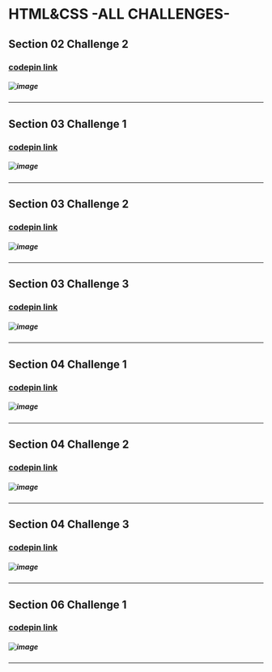 # HTML&CSS -ALL CHALLENGES-

## Section 02 Challenge 2
### [codepin link](https://codepen.io/daher29/pen/YzYvpgM)
##### ![image](https://user-images.githubusercontent.com/81594456/177133751-804a2a39-e4d6-45c1-994e-b5d70ed2ffcc.png)
***

## Section 03 Challenge 1
### [codepin link](https://codepen.io/daher29/pen/GRyGyLB) 
##### ![image](https://user-images.githubusercontent.com/81594456/177134308-c6cd2b2a-94ba-4b96-8eb9-591b5d4d0fa0.png)
***

## Section 03 Challenge 2
### [codepin link](https://codepen.io/daher29/pen/OJzwazM)
##### ![image](https://user-images.githubusercontent.com/81594456/177134651-42dfca86-1e94-4216-b532-a0b149e29713.png)
***

## Section 03 Challenge 3
### [codepin link](https://codepen.io/daher29/pen/OJzoLyw)
##### ![image](https://user-images.githubusercontent.com/81594456/177134861-4691ae82-4ed3-4e95-a402-ed571102cc7d.png)
***

## Section 04 Challenge 1
### [codepin link](https://codepen.io/daher29/pen/LYeJeKZ)
##### ![image](https://user-images.githubusercontent.com/81594456/177135002-ad3e894c-384b-47b1-9db8-f75eb78f076b.png)
***

## Section 04 Challenge 2
### [codepin link](https://codepen.io/daher29/pen/KKZGPeO)
##### ![image](https://user-images.githubusercontent.com/81594456/177135205-a7fe30dc-c5f1-4a81-a637-f36261e12d1e.png)
***

## Section 04 Challenge 3
### [codepin link](https://codepen.io/daher29/pen/qBpJmBO)
##### ![image](https://user-images.githubusercontent.com/81594456/177135319-f37fe6ae-c7cd-4072-a8b8-158cdd896bb9.png)
***

## Section 06 Challenge 1
### [codepin link](https://codepen.io/daher29/pen/vYpQMyM)
##### ![image](https://user-images.githubusercontent.com/81594456/177135429-a2329fa7-09bc-41b8-91f4-bbc2727a2ff7.png)
***



